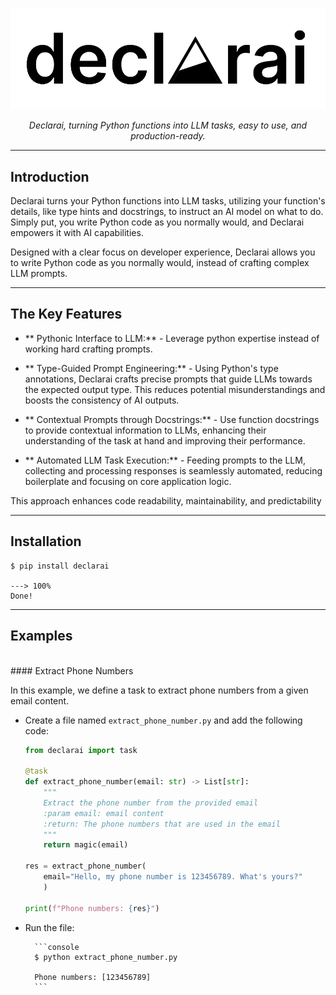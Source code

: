 <p align="center">
  <a href="https://localhost:8000"><img src="./img/Logo-declarai.svg" alt="FastAPI"></a>
</p>
<p align="center">
    <em>Declarai, turning Python functions into LLM tasks, easy to use, and production-ready.</em>
</p>

---

## Introduction

Declarai turns your Python functions into LLM tasks, utilizing your function's details, like type hints and docstrings,
to instruct an AI model on what to do. Simply put, you write Python code as you normally would, and Declarai empowers it
with AI capabilities.

Designed with a clear focus on developer experience, Declarai allows you to write Python code as you normally would,
instead of crafting complex LLM prompts.

---

## The Key Features

- ** Pythonic Interface to LLM:** - Leverage python expertise instead of working hard crafting prompts.

- ** Type-Guided Prompt Engineering:** - Using Python's type annotations, Declarai crafts precise prompts that guide
  LLMs towards the expected output type. This reduces potential misunderstandings and boosts the consistency of AI
  outputs.

- ** Contextual Prompts through Docstrings:** - Use function docstrings to provide contextual information to LLMs,
  enhancing their understanding of the task at hand and improving their performance.

- ** Automated LLM Task Execution:** - Feeding prompts to the LLM, collecting and processing responses is seamlessly
  automated, reducing boilerplate and focusing on core application logic.

This approach enhances code readability, maintainability, and predictability

---

## Installation

<div class="termy">

```console
$ pip install declarai

---> 100%
Done!
```

</div>


---

## Examples

<br>
#### Extract Phone Numbers

In this example, we define a task to extract phone numbers from a given email content.

* Create a file named `extract_phone_number.py` and add the following code:

    ```Python
    from declarai import task
    
    @task
    def extract_phone_number(email: str) -> List[str]:
        """
        Extract the phone number from the provided email
        :param email: email content
        :return: The phone numbers that are used in the email
        """
        return magic(email)
    
    res = extract_phone_number(
        email="Hello, my phone number is 123456789. What's yours?"
        )
    
    print(f"Phone numbers: {res}")
    ```

* Run the file:

    <div class="termy">
    
        ```console
        $ python extract_phone_number.py
        
        Phone numbers: [123456789]
        ```
    
    </div>




